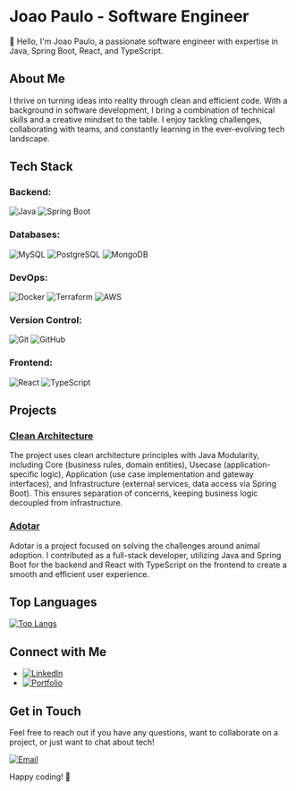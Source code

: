 # Joao Paulo - Software Engineer

👋 Hello, I'm Joao Paulo, a passionate software engineer with expertise in Java, Spring Boot, React, and TypeScript.

## About Me

I thrive on turning ideas into reality through clean and efficient code. With a background in software development, I bring a combination of technical skills and a creative mindset to the table. I enjoy tackling challenges, collaborating with teams, and constantly learning in the ever-evolving tech landscape.

## Tech Stack

### **Backend**:
![Java](https://skillicons.dev/icons?i=java) ![Spring Boot](https://skillicons.dev/icons?i=spring)

### **Databases**:
![MySQL](https://skillicons.dev/icons?i=mysql) ![PostgreSQL](https://skillicons.dev/icons?i=postgresql) ![MongoDB](https://skillicons.dev/icons?i=mongodb)

### **DevOps**:
![Docker](https://skillicons.dev/icons?i=docker)
![Terraform](https://skillicons.dev/icons?i=terraform)
![AWS](https://skillicons.dev/icons?i=aws)

### **Version Control**:
![Git](https://skillicons.dev/icons?i=git) ![GitHub](https://skillicons.dev/icons?i=github)

### **Frontend**:
![React](https://skillicons.dev/icons?i=react) ![TypeScript](https://skillicons.dev/icons?i=typescript)

## Projects

### [Clean Architecture](https://github.com/jpcchaves/clean-architecture)
The project uses clean architecture principles with Java Modularity, including Core (business rules, domain entities), Usecase (application-specific logic), Application (use case implementation and gateway interfaces), and Infrastructure (external services, data access via Spring Boot). This ensures separation of concerns, keeping business logic decoupled from infrastructure.

### [Adotar](https://github.com/jpcchaves/adotar-back)
Adotar is a project focused on solving the challenges around animal adoption. I contributed as a full-stack developer, utilizing Java and Spring Boot for the backend and React with TypeScript on the frontend to create a smooth and efficient user experience.

## Top Languages

[![Top Langs](https://github-readme-stats.vercel.app/api/top-langs/?username=jpcchaves&theme=tokyonight&exclude_repo=adotar-front,portfolio-nextjs,promise-all,chakraui-custom-components,quarkus-getting-started,shoppinglist-front,react-demos,invision-front,softreaming-backend,react-google-maps-api,materioui-empty,waiter-app)](https://github.com/jpcchaves)

## Connect with Me

- [![LinkedIn](https://img.shields.io/badge/linkedin-%230077B5.svg?style=for-the-badge&logo=linkedin&logoColor=white)](https://www.linkedin.com/in/joaopaulo-chaves/)
- [![Portfolio](https://img.shields.io/badge/Portfolio-%23000000.svg?style=for-the-badge&logo=firefox&logoColor=#FF7139)](https://jpcchaves-dev.netlify.app/)

## Get in Touch

Feel free to reach out if you have any questions, want to collaborate on a project, or just want to chat about tech!

[![Email](https://img.shields.io/badge/Email-D14836?style=for-the-badge&logo=gmail&logoColor=white)](mailto:jpcchaves@outlook.com)

Happy coding! 🚀
